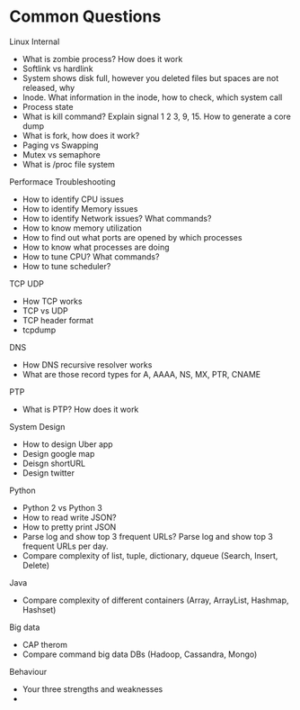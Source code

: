 # Common Questions

Linux Internal
* What is zombie process? How does it work
* Softlink vs hardlink
* System shows disk full, however you deleted files but spaces are not released, why
* Inode. What information in the inode, how to check, which system call
* Process state
* What is kill command? Explain signal 1 2 3, 9, 15. How to generate a core dump
* What is fork, how does it work?
* Paging vs Swapping
* Mutex vs semaphore 
* What is /proc file system

Performace Troubleshooting
* How to identify CPU issues
* How to identify Memory issues
* How to identify Network issues? What commands?
* How to know memory utilization
* How to find out what ports are opened by which processes
* How to know what processes are doing
* How to tune CPU? What commands?
* How to tune scheduler? 

TCP UDP
* How TCP works
* TCP vs UDP
* TCP header format
* tcpdump

DNS
* How DNS recursive resolver works
* What are those record types for A, AAAA, NS, MX, PTR, CNAME

PTP
* What is PTP? How does it work

System Design
* How to design Uber app
* Design google map
* Deisgn shortURL
* Design twitter

Python
* Python 2 vs Python 3
* How to read write JSON?
* How to pretty print JSON
* Parse log and show top 3 frequent URLs? Parse log and show top 3 frequent URLs per day.
* Compare complexity of list, tuple, dictionary, dqueue (Search, Insert, Delete)

Java
* Compare complexity of different containers (Array, ArrayList, Hashmap, Hashset)

Big data
* CAP therom
* Compare command big data DBs (Hadoop, Cassandra, Mongo)

Behaviour
* Your three strengths and weaknesses 
* 
